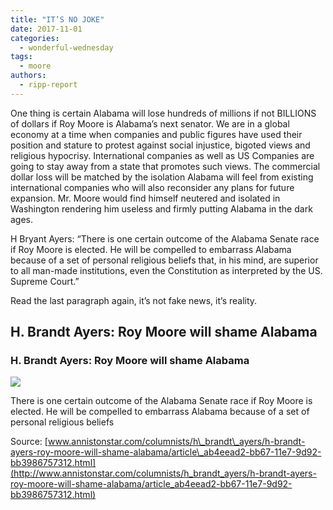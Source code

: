 ```yaml
---
title: "IT’S NO JOKE"
date: 2017-11-01
categories: 
  - wonderful-wednesday
tags: 
  - moore
authors: 
  - ripp-report
---
```


One thing is certain Alabama will lose hundreds of millions if not BILLIONS of dollars if Roy Moore is Alabama’s next senator. We are in a global economy at a time when companies and public figures have used their position and stature to protest against social injustice, bigoted views and religious hypocrisy. International companies as well as US Companies are going to stay away from a state that promotes such views. The commercial dollar loss will be matched by the isolation Alabama will feel from existing international companies who will also reconsider any plans for future expansion. Mr. Moore would find himself neutered and isolated in Washington rendering him useless and firmly putting Alabama in the dark ages.

H Bryant Ayers: “There is one certain outcome of the Alabama Senate race if Roy Moore is elected. He will be compelled to embarrass Alabama because of a set of personal religious beliefs that, in his mind, are superior to all man-made institutions, even the Constitution as interpreted by the US. Supreme Court.”

Read the last paragraph again, it’s not fake news, it’s reality.

## H. Brandt Ayers: Roy Moore will shame Alabama

### H. Brandt Ayers: Roy Moore will shame Alabama

![](https://cdn.rippreport.com/wp-content/uploads/2017/11/59cae99569c0a.image.jpg?crop=1070%2C553%2C39%2C14&resize=1070%2C553&order=crop%2Cresize)

There is one certain outcome of the Alabama Senate race if Roy Moore is elected. He will be compelled to embarrass Alabama because of a set of personal religious beliefs

Source: [www.annistonstar.com/columnists/h\_brandt\_ayers/h-brandt-ayers-roy-moore-will-shame-alabama/article\_ab4eead2-bb67-11e7-9d92-bb3986757312.html](http://www.annistonstar.com/columnists/h_brandt_ayers/h-brandt-ayers-roy-moore-will-shame-alabama/article_ab4eead2-bb67-11e7-9d92-bb3986757312.html)
